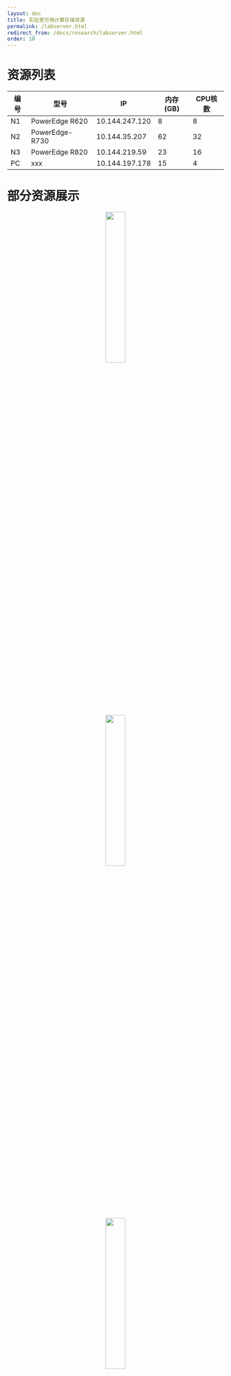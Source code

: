 ```yaml
---
layout: doc
title: 实验室可用计算存储资源 
permalink: /labserver.html
redirect_from: /docs/research/labserver.html
order: 10
---
```


# 资源列表

| 编号 | 型号           | IP             | 内存(GB) | CPU核数 |
|------|----------------|----------------|----------|---------|
| N1   | PowerEdge R620 | 10.144.247.120 | 8        | 8       |
| N2   | PowerEdge-R730 | 10.144.35.207  | 62       | 32      |
| N3   | PowerEdge R820 | 10.144.219.59  | 23       | 16      |
| PC   | xxx            | 10.144.197.178 | 15       | 4       |

# 部分资源展示
<center><img src=" ..//images/服务器.png " width="30%"></center>
<center><img src=" ..//images/服务器2.jpg " width="30%"></center>
<center><img src=" ..//images/开发板.jpg " width="30%"></center>


# 服务器在用人员

| 编号 | 人员       |            |   |   |
|------|------------|------------|---|---|
| N1   | chenzixiao |            |   |   |
| N2   | shiliu     | wujianfeng |   |   |
| N3   |            |            |   |   |
| PC   | shiliu     |            |   |   |

# zerotier运行命令记录

```bash
curl -s https://install.zerotier.com | sudo bash
zerotier-cli join a84ac5c10afe08ee
```

# [samba文件服务器](https://sites.google.com/site/devlibrary/linux/samba-wen-jian-fu-wu-qi-she-zhi-zui-jian-dan-pian-)

管理员：

1. 创建samba账号
```bash
sudo smbpasswd -a <username>
```
2. 配置samba conf，在文件`/etc/samba/smb.conf`底部添加如下内容，有几个用户就添加几个下面模板，将username换成具体的用户名
```bash
[username]
  path = /home/<username>
  available = yes
  browseable = yes
  public = no
  writable = yes
  valid users = <username>
  create mask = 0755
  directory mask = 0755
```
3. 重启samba
```bash
sudo /etc/init.d/smbd restart
```

管理员可设置免除认证的共享文件夹，步骤如下：
1. 创建共享samba账号
2. 配置samba conf如下：

```bash
[haslab]
  path = /home/haslab/share
  available = yes
  browseable = yes
  public = yes
  writable = yes
  create mask = 0777
  directory mask = 0777
  guest ok = yes
```
3. 设置共享文件夹可读可写权限，`sudo chmod -R 777 /home/haslab/share/`

用户：
1. 验证是否能登录samba文件服务器
- 在Windows上登录samba文件服务器：win+r，输入\\\\ip
- 在Mac上登录samba文件服务器：打开finder，然后command+k，输入samba://ip
2. [将文件服务器与磁盘驱动器映射](https://blog.csdn.net/hunanchenxingyu/article/details/9751639)，在Windows10，点击此电脑->映射网络驱动器。

![](..//images/2021-06-4-labserver/samba_driver.png)

